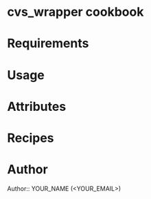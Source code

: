 # cvs_wrapper cookbook

# Requirements

# Usage

# Attributes

# Recipes

# Author

Author:: YOUR_NAME (<YOUR_EMAIL>)
